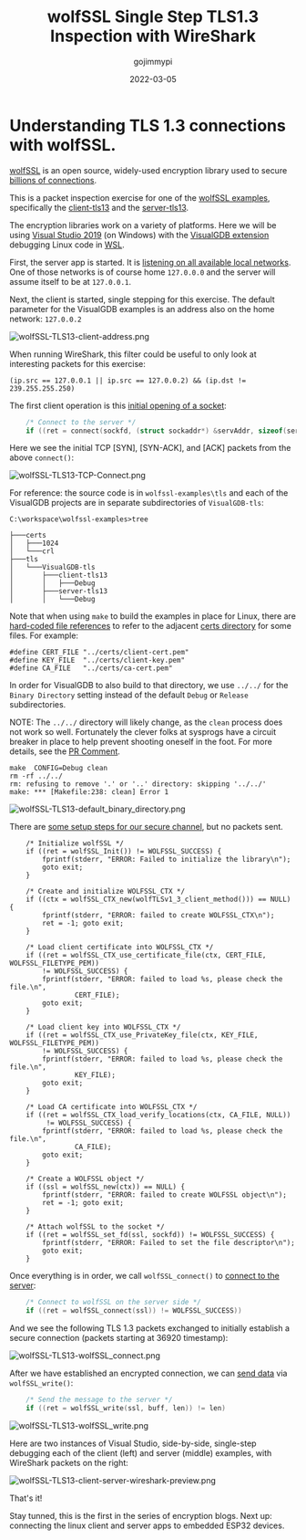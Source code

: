 ﻿---
layout: post
title: "wolfSSL Single Step TLS1.3 Inspection with WireShark"
date: '2022-03-05'
author: gojimmypi
tags:
- WireShark
- wolfSSL
- WSL
- GDB
---

# Understanding TLS 1.3 connections with wolfSSL.

[wolfSSL](https://www.wolfssl.com/) is an open source, widely-used encryption library used to secure [billions of connections](https://www.wolfssl.com/docs/case-studies/#:~:text=Through%20use%20in%20games%2C%20databases,wolfSSL%20products%20are%20being%20used.).

This is a packet inspection exercise for one of the [wolfSSL examples](https://github.com/wolfSSL/wolfssl-examples), 
specifically the [client-tls13](https://github.com/wolfSSL/wolfssl-examples/blob/master/tls/client-tls13.c) 
and the [server-tls13](https://github.com/wolfSSL/wolfssl-examples/blob/master/tls/server-tls13.c).

The encryption libraries work on a variety of platforms. Here we will be using [Visual Studio 2019](https://visualstudio.microsoft.com/vs/older-downloads/) 
(on Windows) with the [VisualGDB extension](https://visualgdb.com/) debugging Linux code in [WSL](https://docs.microsoft.com/en-us/windows/wsl/).

First, the server app is started. It is [listening on all available local networks](https://github.com/wolfSSL/wolfssl-examples/blob/c85c7a115297f4ab60baab3ea56ea077d01dc1d9/tls/server-tls13.c#L167). 
One of those networks is of course home `127.0.0.0` and the server will assume itself to be at `127.0.0.1`.

Next, the client is started, single stepping for this exercise. The default parameter for the VisualGDB examples is an address also on the home network: `127.0.0.2`

![wolfSSL-TLS13-client-address.png](../images/wolfSSL-TLS13-client-address.png)

When running WireShark, this filter could be useful to only look at interesting packets for this exercise:

```
(ip.src == 127.0.0.1 || ip.src == 127.0.0.2) && (ip.dst != 239.255.255.250)
```

The first client operation is this [initial opening of a socket](https://github.com/wolfSSL/wolfssl-examples/blob/c85c7a115297f4ab60baab3ea56ea077d01dc1d9/tls/client-tls13.c#L155):
```c
    /* Connect to the server */
    if ((ret = connect(sockfd, (struct sockaddr*) &servAddr, sizeof(servAddr))) == -1) {
```

Here we see the initial TCP [SYN], [SYN-ACK], and [ACK] packets from the above `connect()`:

![wolfSSL-TLS13-TCP-Connect.png](../images/wolfSSL-TLS13-TCP-Connect.png)


For reference: the source code is in `wolfssl-examples\tls` and each of the VisualGDB projects are in separate subdirectories of `VisualGDB-tls`:

```
C:\workspace\wolfssl-examples>tree

├───certs
│   ├───1024
│   └───crl
├───tls
│   └───VisualGDB-tls
│       ├───client-tls13
│       │   ├───Debug
│       ├───server-tls13
│       │   └───Debug
```

Note that when using `make` to build the examples in place for Linux, there are [hard-coded file references](https://github.com/wolfSSL/wolfssl-examples/blob/c85c7a115297f4ab60baab3ea56ea077d01dc1d9/tls/client-tls13.c#L41) to refer to the adjacent [certs directory](https://github.com/wolfSSL/wolfssl-examples/tree/master/certs)
for some files. For example:

```
#define CERT_FILE "../certs/client-cert.pem"
#define KEY_FILE  "../certs/client-key.pem"
#define CA_FILE   "../certs/ca-cert.pem"
```

In order for VisualGDB to also build to that directory, we use `../../` for the `Binary Directory` setting instead of the default `Debug` or `Release` subdirectories.

NOTE: The `../../` directory will likely change, as the `clean` process does not work so well. Fortunately the clever folks at sysprogs
have a circuit breaker in place to help prevent shooting oneself in the foot. For more details, see the [PR Comment](https://github.com/wolfSSL/wolfssl-examples/pull/298).

```
make  CONFIG=Debug clean
rm -rf ../../
rm: refusing to remove '.' or '..' directory: skipping '../../'
make: *** [Makefile:238: clean] Error 1
```

![wolfSSL-TLS13-default_binary_directory.png](../images/wolfSSL-TLS13-default_binary_directory.png)

There are [some setup steps for our secure channel](https://github.com/wolfSSL/wolfssl-examples/blob/c85c7a115297f4ab60baab3ea56ea077d01dc1d9/tls/client-tls13.c#L168), but no packets sent.

```
    /* Initialize wolfSSL */
    if ((ret = wolfSSL_Init()) != WOLFSSL_SUCCESS) {
        fprintf(stderr, "ERROR: Failed to initialize the library\n");
        goto exit;
    }

    /* Create and initialize WOLFSSL_CTX */
    if ((ctx = wolfSSL_CTX_new(wolfTLSv1_3_client_method())) == NULL) {
        fprintf(stderr, "ERROR: failed to create WOLFSSL_CTX\n");
        ret = -1; goto exit;
    }

    /* Load client certificate into WOLFSSL_CTX */
    if ((ret = wolfSSL_CTX_use_certificate_file(ctx, CERT_FILE, WOLFSSL_FILETYPE_PEM))
        != WOLFSSL_SUCCESS) {
        fprintf(stderr, "ERROR: failed to load %s, please check the file.\n",
                CERT_FILE);
        goto exit;
    }

    /* Load client key into WOLFSSL_CTX */
    if ((ret = wolfSSL_CTX_use_PrivateKey_file(ctx, KEY_FILE, WOLFSSL_FILETYPE_PEM))
        != WOLFSSL_SUCCESS) {
        fprintf(stderr, "ERROR: failed to load %s, please check the file.\n",
                KEY_FILE);
        goto exit;
    }

    /* Load CA certificate into WOLFSSL_CTX */
    if ((ret = wolfSSL_CTX_load_verify_locations(ctx, CA_FILE, NULL))
         != WOLFSSL_SUCCESS) {
        fprintf(stderr, "ERROR: failed to load %s, please check the file.\n",
                CA_FILE);
        goto exit;
    }

    /* Create a WOLFSSL object */
    if ((ssl = wolfSSL_new(ctx)) == NULL) {
        fprintf(stderr, "ERROR: failed to create WOLFSSL object\n");
        ret = -1; goto exit;
    }

    /* Attach wolfSSL to the socket */
    if ((ret = wolfSSL_set_fd(ssl, sockfd)) != WOLFSSL_SUCCESS) {
        fprintf(stderr, "ERROR: Failed to set the file descriptor\n");
        goto exit;
    }
```

Once everything is in order, we call `wolfSSL_connect()` to [connect to the server](https://github.com/wolfSSL/wolfssl-examples/blob/c85c7a115297f4ab60baab3ea56ea077d01dc1d9/tls/client-tls13.c#L226):

```c
    /* Connect to wolfSSL on the server side */
    if ((ret = wolfSSL_connect(ssl)) != WOLFSSL_SUCCESS))
```   

And we see the following TLS 1.3 packets exchanged to initially establish a secure connection 
(packets starting at 36920 timestamp):

![wolfSSL-TLS13-wolfSSL_connect.png](../images/wolfSSL-TLS13-wolfSSL_connect.png)

After we have established an encrypted connection, we can [send data](https://github.com/wolfSSL/wolfssl-examples/blob/c85c7a115297f4ab60baab3ea56ea077d01dc1d9/tls/client-tls13.c#L245) via `wolfSSL_write()`:

```c
    /* Send the message to the server */
    if ((ret = wolfSSL_write(ssl, buff, len)) != len)
 ```

 ![wolfSSL-TLS13-wolfSSL_write.png](../images/wolfSSL-TLS13-wolfSSL_write.png)

 Here are two instances of Visual Studio, side-by-side, single-step debugging each of the client (left) and server (middle) examples, with WireShark packets on the right:

 ![wolfSSL-TLS13-client-server-wireshark-preview.png](../images/wolfSSL-TLS13-client-server-wireshark-preview.png)

That's it!

Stay tunned, this is the first in the series of encryption blogs. Next up: connecting the linux
client and server apps to embedded ESP32 devices.

